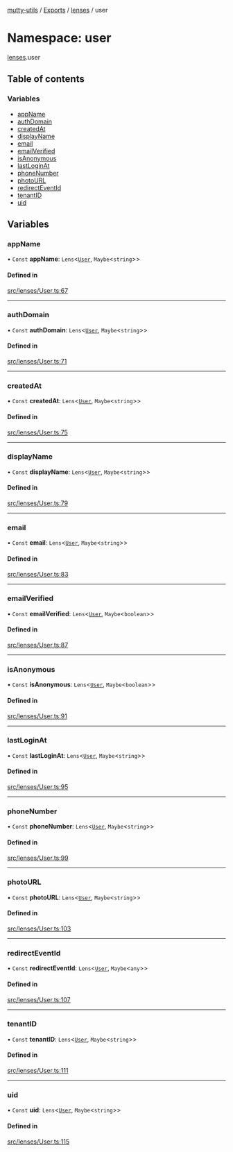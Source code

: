 [mutty-utils](../README.md) / [Exports](../modules.md) / [lenses](lenses.md) / user

# Namespace: user

[lenses](lenses.md).user

## Table of contents

### Variables

- [appName](lenses.user.md#appname)
- [authDomain](lenses.user.md#authdomain)
- [createdAt](lenses.user.md#createdat)
- [displayName](lenses.user.md#displayname)
- [email](lenses.user.md#email)
- [emailVerified](lenses.user.md#emailverified)
- [isAnonymous](lenses.user.md#isanonymous)
- [lastLoginAt](lenses.user.md#lastloginat)
- [phoneNumber](lenses.user.md#phonenumber)
- [photoURL](lenses.user.md#photourl)
- [redirectEventId](lenses.user.md#redirecteventid)
- [tenantID](lenses.user.md#tenantid)
- [uid](lenses.user.md#uid)

## Variables

### appName

• `Const` **appName**: `Lens`<[`User`](../interfaces/User.md), `Maybe`<`string`\>\>

#### Defined in

[src/lenses/User.ts:67](https://github.com/jonlaing/mutty-utils/blob/d7d0eb8/src/lenses/User.ts#L67)

___

### authDomain

• `Const` **authDomain**: `Lens`<[`User`](../interfaces/User.md), `Maybe`<`string`\>\>

#### Defined in

[src/lenses/User.ts:71](https://github.com/jonlaing/mutty-utils/blob/d7d0eb8/src/lenses/User.ts#L71)

___

### createdAt

• `Const` **createdAt**: `Lens`<[`User`](../interfaces/User.md), `Maybe`<`string`\>\>

#### Defined in

[src/lenses/User.ts:75](https://github.com/jonlaing/mutty-utils/blob/d7d0eb8/src/lenses/User.ts#L75)

___

### displayName

• `Const` **displayName**: `Lens`<[`User`](../interfaces/User.md), `Maybe`<`string`\>\>

#### Defined in

[src/lenses/User.ts:79](https://github.com/jonlaing/mutty-utils/blob/d7d0eb8/src/lenses/User.ts#L79)

___

### email

• `Const` **email**: `Lens`<[`User`](../interfaces/User.md), `Maybe`<`string`\>\>

#### Defined in

[src/lenses/User.ts:83](https://github.com/jonlaing/mutty-utils/blob/d7d0eb8/src/lenses/User.ts#L83)

___

### emailVerified

• `Const` **emailVerified**: `Lens`<[`User`](../interfaces/User.md), `Maybe`<`boolean`\>\>

#### Defined in

[src/lenses/User.ts:87](https://github.com/jonlaing/mutty-utils/blob/d7d0eb8/src/lenses/User.ts#L87)

___

### isAnonymous

• `Const` **isAnonymous**: `Lens`<[`User`](../interfaces/User.md), `Maybe`<`boolean`\>\>

#### Defined in

[src/lenses/User.ts:91](https://github.com/jonlaing/mutty-utils/blob/d7d0eb8/src/lenses/User.ts#L91)

___

### lastLoginAt

• `Const` **lastLoginAt**: `Lens`<[`User`](../interfaces/User.md), `Maybe`<`string`\>\>

#### Defined in

[src/lenses/User.ts:95](https://github.com/jonlaing/mutty-utils/blob/d7d0eb8/src/lenses/User.ts#L95)

___

### phoneNumber

• `Const` **phoneNumber**: `Lens`<[`User`](../interfaces/User.md), `Maybe`<`string`\>\>

#### Defined in

[src/lenses/User.ts:99](https://github.com/jonlaing/mutty-utils/blob/d7d0eb8/src/lenses/User.ts#L99)

___

### photoURL

• `Const` **photoURL**: `Lens`<[`User`](../interfaces/User.md), `Maybe`<`string`\>\>

#### Defined in

[src/lenses/User.ts:103](https://github.com/jonlaing/mutty-utils/blob/d7d0eb8/src/lenses/User.ts#L103)

___

### redirectEventId

• `Const` **redirectEventId**: `Lens`<[`User`](../interfaces/User.md), `Maybe`<`any`\>\>

#### Defined in

[src/lenses/User.ts:107](https://github.com/jonlaing/mutty-utils/blob/d7d0eb8/src/lenses/User.ts#L107)

___

### tenantID

• `Const` **tenantID**: `Lens`<[`User`](../interfaces/User.md), `Maybe`<`string`\>\>

#### Defined in

[src/lenses/User.ts:111](https://github.com/jonlaing/mutty-utils/blob/d7d0eb8/src/lenses/User.ts#L111)

___

### uid

• `Const` **uid**: `Lens`<[`User`](../interfaces/User.md), `Maybe`<`string`\>\>

#### Defined in

[src/lenses/User.ts:115](https://github.com/jonlaing/mutty-utils/blob/d7d0eb8/src/lenses/User.ts#L115)

